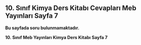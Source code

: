 ## 10. Sınıf Kimya Ders Kitabı Cevapları Meb Yayınları Sayfa 7

**Bu sayfada soru bulunmamaktadır.**

**10. Sınıf Meb Yayınları Kimya Ders Kitabı Sayfa 7**